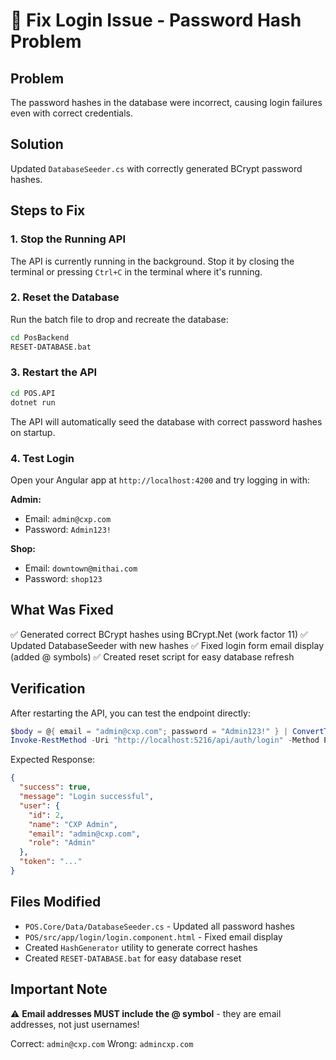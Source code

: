 # 🔧 Fix Login Issue - Password Hash Problem

## Problem
The password hashes in the database were incorrect, causing login failures even with correct credentials.

## Solution
Updated `DatabaseSeeder.cs` with correctly generated BCrypt password hashes.

## Steps to Fix

### 1. Stop the Running API
The API is currently running in the background. Stop it by closing the terminal or pressing `Ctrl+C` in the terminal where it's running.

### 2. Reset the Database
Run the batch file to drop and recreate the database:
```bash
cd PosBackend
RESET-DATABASE.bat
```

### 3. Restart the API
```bash
cd POS.API
dotnet run
```

The API will automatically seed the database with correct password hashes on startup.

### 4. Test Login
Open your Angular app at `http://localhost:4200` and try logging in with:

**Admin:**
- Email: `admin@cxp.com`
- Password: `Admin123!`

**Shop:**
- Email: `downtown@mithai.com`
- Password: `shop123`

## What Was Fixed

✅ Generated correct BCrypt hashes using BCrypt.Net (work factor 11)
✅ Updated DatabaseSeeder with new hashes
✅ Fixed login form email display (added @ symbols)
✅ Created reset script for easy database refresh

## Verification

After restarting the API, you can test the endpoint directly:

```powershell
$body = @{ email = "admin@cxp.com"; password = "Admin123!" } | ConvertTo-Json
Invoke-RestMethod -Uri "http://localhost:5216/api/auth/login" -Method POST -ContentType "application/json" -Body $body
```

Expected Response:
```json
{
  "success": true,
  "message": "Login successful",
  "user": {
    "id": 2,
    "name": "CXP Admin",
    "email": "admin@cxp.com",
    "role": "Admin"
  },
  "token": "..."
}
```

## Files Modified

- `POS.Core/Data/DatabaseSeeder.cs` - Updated all password hashes
- `POS/src/app/login/login.component.html` - Fixed email display
- Created `HashGenerator` utility to generate correct hashes
- Created `RESET-DATABASE.bat` for easy database reset

## Important Note

⚠️ **Email addresses MUST include the @ symbol** - they are email addresses, not just usernames!

Correct: `admin@cxp.com`
Wrong: `admincxp.com`

